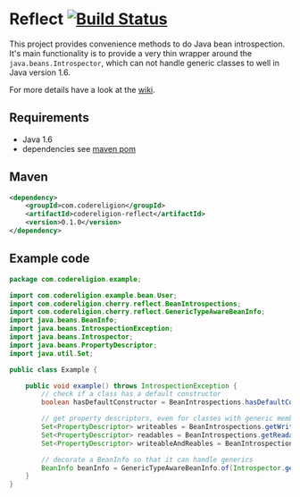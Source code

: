 # Reflect [![Build Status](https://ssl.webpack.de/secure-jenkins.codereligion.com/buildStatus/icon?job=codereligion-reflect-master-build-flow)](http://jenkins.codereligion.com/view/codereligion-reflect/job/codereligion-reflect-master-build-flow/)

This project provides convenience methods to do Java bean introspection. It's main functionality is to provide a very thin wrapper around the ```java.beans.Introspector```, which can not handle generic classes to well in Java version 1.6.

For more details have a look at the [wiki](https://github.com/codereligion/reflect/wiki).

## Requirements
* Java 1.6
* dependencies see [maven pom](pom.xml)

## Maven ##
```xml
<dependency>
	<groupId>com.codereligion</groupId>
	<artifactId>codereligion-reflect</artifactId>
	<version>0.1.0</version>
</dependency>
```

## Example code
```java
package com.codereligion.example;

import com.codereligion.example.bean.User;
import com.codereligion.cherry.reflect.BeanIntrospections;
import com.codereligion.cherry.reflect.GenericTypeAwareBeanInfo;
import java.beans.BeanInfo;
import java.beans.IntrospectionException;
import java.beans.Introspector;
import java.beans.PropertyDescriptor;
import java.util.Set;

public class Example {

    public void example() throws IntrospectionException {
        // check if a class has a default constructor
        boolean hasDefaultConstructor = BeanIntrospections.hasDefaultConstructor(User.class);

        // get property descriptors, even for classes with generic members
        Set<PropertyDescriptor> writeables = BeanIntrospections.getWriteableProperties(User.class);
        Set<PropertyDescriptor> readables = BeanIntrospections.getReadableProperties(User.class);
        Set<PropertyDescriptor> writeableAndReables = BeanIntrospections.getWriteableAndReadableProperties(User.class);

        // decorate a BeanInfo so that it can handle generics
        BeanInfo beanInfo = GenericTypeAwareBeanInfo.of(Introspector.getBeanInfo(User.class));
    }
}

```


